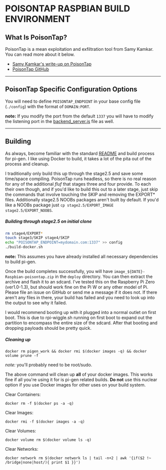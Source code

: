 # POISONTAP RASPBIAN BUILD ENVIRONMENT

## What Is PoisonTap?

PoisonTap is a mean exploitation and exfiltration tool from Samy Kamkar. You can read more about it below.

- [Samy Kamkar's write-up on PoisonTap](https://samy.pl/poisontap/)
- [PoisonTap GitHub](https://github.com/samyk/poisontap)

---

## PoisonTap Specific Configuration Options

You will need to define `POISONTAP_ENDPOINT` in your base config file (`./config`) with the format of `DOMAIN:PORT`.

**note:** If you modify the port from the default `1337` you will have to modify the listening port in the [backend_server.js](https://github.com/samyk/poisontap/blob/master/backend_server.js#L5) file as well.

---

## Building

As always, become familiar with the standard [README](https://github.com/KhasMek/pi-gen/blob/dev/README.md) and build process for pi-gen. I like using Docker to build, it takes a lot of the pita out of the process and cleanup.

I traditionally only build this up through the stage2.5 and save some time/space compiling. PoisonTap runs headless, so there is no real reason for any of the additional *fluf* that stages three and four provide. To each their own though, and if you'd like to build this out to a later stage, just skip the commands that involve touching the SKIP and removing the EXPORT* files. Additionally stage2.5 NOOBs packages aren't built by default. If you'd like a NOOBs package just `cp stage2.5/EXPORT_IMAGE stage2.5/EXPORT_NOOBS`.

##### Building through stage2.5 on initial clone

```bash
rm stage4/EXPORT*
touch stage3/SKIP stage4/SKIP
echo "POISONTAP_ENDPOINT=mydomain.com:1337" >> config
./build-docker.sh
```

**note:** This assumes you have already installed all necessary dependencies to build pi-gen.

Once the build completes successfully, you will have `image_${DATE}-Raspbian-poisontap.zip` in the `deploy` directory. You can then extract the archive and flash it to an sdcard. I've tested this on the Raspberry Pi Zero (ver1.0-1.3), but should work fine on the Pi W or any other model of Pi. Please file an issue on GitHub or send me a message if it does not. If there aren't any files in there, your build has failed and you need to look up into the output to see why it failed.

I would recommend booting up with it plugged into a normal outlet on first boot. This is due to rpi-wiggle.sh running on first boot to expand out the partition to encompass the entire size of the sdcard. After that booting and dropping payloads should be pretty quick.

##### Cleaning up

```
docker rm pigen_work && docker rmi $(docker images -q) && docker volume prune -f
```

*note:* you'll probably need to be root/sudo.

The above command will clean up **all** of your docker images. This works fine if all you're using it for is pi-gen related builds. **Do not** use this nuclear option if you use Docker images for other uses on your build system.

Clear Containers:
```
docker rm -f $(docker ps -a -q)
```

Clear Images:
```
docker rmi -f $(docker images -a -q)
```

Clear Volumes:
```
docker volume rm $(docker volume ls -q)
```

Clear Networks:
```
docker network rm $(docker network ls | tail -n+2 | awk '{if($2 !~ /bridge|none|host/){ print $1 }}')
```
